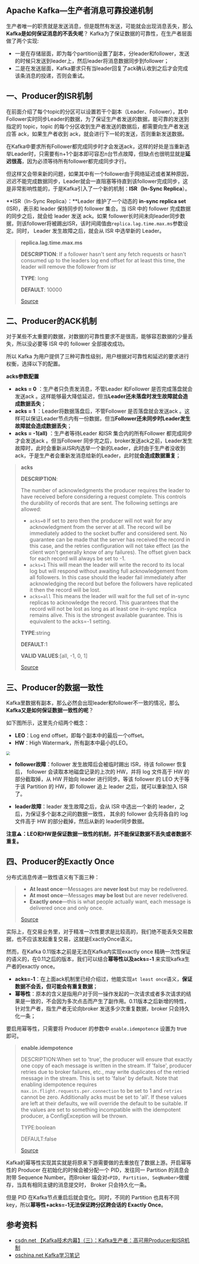 ## Apache Kafka—生产者消息可靠投递机制



生产者唯一的职责就是发送消息，但是既然有发送，可能就会出现消息丢失，那么**Kafka是如何保证消息的不丢失呢**？
Kafka为了保证数据的可靠性，在生产者层面做了两个实现:

* 一是在存储层面，即为每个partition设置了副本，分leader和follower，发送的时候只发送到leader上，然后leader将消息数据同步到follower；
* 二是在发送层面，Kafka要求只有当leader回复了ack确认收到之后才会完成该条消息的投递，否则会重试。
  



## 一、Producer的ISR机制

在前面介绍了每个topic的分区可以设置若干个副本（Leader、Follower），其中Follower实时同步Leader的数据，为了保证生产者发送的数据，能可靠的发送到指定的 topic，topic 的每个分区收到生产者发送的数据后，都需要向生产者发送应答 ack，如果生产者收到 ack，就会进行下一轮的发送，否则重新发送数据。

在Kafka中要求所有Follower都完成同步时才会发送ack，这样的好处是当重新选举Leader时，只需要有n+1个副本即可容忍n台节点故障，但缺点也很明显就是**延迟很高**，因为必须等待所有follower都完成同步才行。

但这样又会带来新的问题，如果其中有一个follower由于网络延迟或者某种原因，迟迟不能完成数据同步，Leader就会一直阻塞等待直到该follower完成同步，这是非常影响性能的，于是Kafka引入了一个新的机制：**ISR（In-Sync Replica**）。

**ISR（In-Sync Replica）：**Leader 维护了一个动态的 **in-sync replica set** (ISR)，表示和 leader 保持同步的 follower 集合。当 ISR 中的 follower 完成数据的同步之后，就会给 leader 发送 ack。如果 follower长时间未向leader同步数据，则该follower将被踢出ISR，该时间阈值由`replica.lag.time.max.ms`参数设定。同时， Leader 发生故障之后，就会从 ISR 中选举新的 Leader。

> **replica.lag.time.max.ms**
>
> **DESCRIPTION**: If a follower hasn't sent any fetch requests or hasn't consumed up to the leaders log end offset for at least this time, the leader will remove the follower from isr
>
> **TYPE**: long
>
> **DEFAULT**: 10000
>
> [Source](https://www.oschina.net/action/GoToLink?url=http%3A%2F%2Fkafka.apache.org%2F0110%2Fdocumentation%2F%23brokerconfigs)



## 二、Producer的ACK机制

对于某些不太重要的数据，对数据的可靠性要求不是很高，能够容忍数据的少量丢失，所以没必要等 ISR 中的 follower 全部接收成功。

所以 Kafka 为用户提供了三种可靠性级别，用户根据对可靠性和延迟的要求进行权衡，选择以下的配置。

**acks参数配置**

* **acks = 0** ：生产者只负责发消息，不管Leader 和Follower 是否完成落盘就会发送ack 。这样能够最大降低延迟，但当**Leader还未落盘时发生故障就会造成数据丢失**；
* **acks = 1** ：Leader将数据落盘后，不管Follower 是否落盘就会发送ack 。这样可以保证Leader节点内有一份数据，但当**Follower还未同步时Leader发生故障就会造成数据丢失**；
* **acks = -1(all)** ：生产者等待Leader 和ISR 集合内的所有Follower 都完成同步才会发送ack 。但当Follower 同步完之后，broker发送ack之前，Leader发生故障时，此时会重新从ISR内选举一个新的Leader，此时由于生产者没收到ack，于是生产者会重新发消息给新的Leader，此时就**会造成数据重复**；

>
>
>**acks**
>
>**DESCRIPTION**:
>
>The number of acknowledgments the producer requires the leader to have received before considering a request complete. This controls the durability of records that are sent. The following settings are allowed:
>
>- `acks=0` If set to zero then the producer will not wait for any acknowledgment from the server at all. The record will be immediately added to the socket buffer and considered sent. No guarantee can be made that the server has received the record in this case, and the retries configuration will not take effect (as the client won't generally know of any failures). The offset given back for each record will always be set to -1.
>- `acks=1` This will mean the leader will write the record to its local log but will respond without awaiting full acknowledgement from all followers. In this case should the leader fail immediately after acknowledging the record but before the followers have replicated it then the record will be lost.
>- `acks=all` This means the leader will wait for the full set of in-sync replicas to acknowledge the record. This guarantees that the record will not be lost as long as at least one in-sync replica remains alive. This is the strongest available guarantee. This is equivalent to the acks=-1 setting.
>
>**TYPE**:string
>
>**DEFAULT**:1
>
>**VALID VALUES**:[all, -1, 0, 1]
>
>[Source](https://www.oschina.net/action/GoToLink?url=http%3A%2F%2Fkafka.apache.org%2F0110%2Fdocumentation%2F%23producerconfigs)





## 三、Producer的数据一致性

Kafka里数据有副本，那么必然会出现leader和follower不一致的情况，那么**Kafka又是如何保证数据一致性的呢**？

如下图所示，这里先介绍两个概念：

- **LEO**：Log end offset，即每个副本中的最后一个offset。
- **HW**：High Watermark，所有副本中最小的LEO。

<img src="https://image.easyblog.top/20210206195237305.png" style="zoom:60%;" />

* **follower故障**：follower 发生故障后会被临时踢出 ISR，待该 follower 恢复后， follower 会读取本地磁盘记录的上次的 HW，并将 log 文件高于 HW 的部分截取掉，从 HW 开始向 leader 进行同步。等该 follower 的 LEO 大于等于该 Partition 的 HW，即 follower 追上 leader 之后，就可以重新加入 ISR 了。

* **leader故障**：leader 发生故障之后，会从 ISR 中选出一个新的 leader，之后，为保证多个副本之间的数据一致性， 其余的 follower 会先将各自的 log 文件高于 HW 的部分截掉，然后从新的 leader同步数据。

**注意⚠️：LEO和HW是保证数据一致性的机制，并不能保证数据不丢失或者数据不重复。**



## 四、Producer的Exactly Once

分布式消息传递一致性语义有下面三种：

> - **At least once**—Messages are **never lost** but may be redelivered.
> - **At most once**—Messages **may be lost** but are never redelivered.
> - **Exactly once**—this is what people actually want, each message is delivered once and only once.
>
> [Source](https://www.oschina.net/action/GoToLink?url=http%3A%2F%2Fkafka.apache.org%2F0110%2Fdocumentation%2F%23semantics)

实际上，在交易业务里，对于精准一次性要求是比较高的，我们绝不能丢失交易数据，也不应该发起重复交易，这就是ExactlyOnce语义。

然而，在Kafka 0.11版本之前是无法在Kafka内实现exactly once 精确一次性保证的语义的，在0.11之后的版本，我们可以结合**幂等性以及acks=-1** 来实现kafka生产者的exactly once。

- **acks=-1**：在上面ack机制里已经介绍过，他能实现`at least once`语义，**保证数据不会丢，但可能会有重复数据**；
- **幂等性**：原本的含义是指用户对于同一操作发起的一次请求或者多次请求的结果是一致的，不会因为多次点击而产生了副作用。0.11版本之后新增的特性，针对生产者，指生产者无论向broker 发送多少次重复数据，broker 只会持久化一条；

要启用幂等性，只需要将 Producer 的参数中 `enable.idempotence` 设置为 true 即可。

> **enable.idempotence**
>
> DESCRIPTION:When set to 'true', the producer will ensure that exactly one copy of each message is written in the stream. If 'false', producer retries due to broker failures, etc., may write duplicates of the retried message in the stream. This is set to 'false' by default. Note that enabling idempotence requires `max.in.flight.requests.per.connection` to be set to 1 and `retries` cannot be zero. Additionally acks must be set to 'all'. If these values are left at their defaults, we will override the default to be suitable. If the values are set to something incompatible with the idempotent producer, a ConfigException will be thrown.
>
> TYPE:boolean
>
> DEFAULT:false
>
> [Source](https://www.oschina.net/action/GoToLink?url=http%3A%2F%2Fkafka.apache.org%2F0110%2Fdocumentation%2F%23producerconfigs)

 Kafka的幂等性实现其实就是将原来下游需要做的去重放在了数据上游。开启幂等性的 Producer 在初始化的时候会被分配一个 PID，发往同一 Partition 的消息会附带 Sequence Number。而Broker 端会对`<PID, Partition, SeqNumber>`做缓存，当具有相同主键的消息提交时， Broker 只会持久化一条。

但是 PID 在Kafka节点重启后就会变化。同时，不同的 Partition 也具有不同key，所以**幂等性+acks=-1无法保证跨分区跨会话的 Exactly Once**。



## 参考资料

* [csdn.net 【Kafka技术内幕】（三）：Kafka生产者：高可用Producer和ISR机制](https://blog.csdn.net/Carson_Chu/article/details/113728504)
* [oschina.net Kafka学习笔记](https://my.oschina.net/jallenkwong/blog/4449224)

